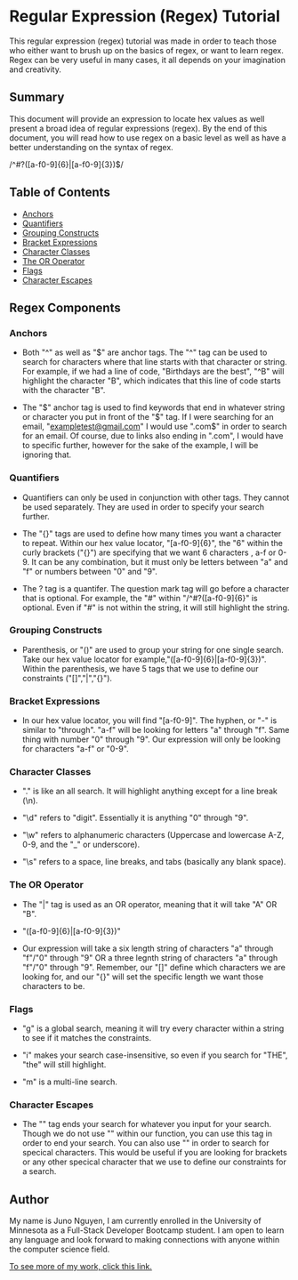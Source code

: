 # Regular Expression (Regex) Tutorial

This regular expression (regex) tutorial was made in order to teach those who either want to brush up on the basics of regex, or want to learn regex. Regex can be very useful in many cases, it all depends on your imagination and creativity. 

## Summary

This document will provide an expression to locate hex values as well present a broad idea of regular expressions (regex). By the end of this document, you will read how to use regex on a basic level as well as have a better understanding on the syntax of regex. 

/^#?([a-f0-9]{6}|[a-f0-9]{3})$/

## Table of Contents

- [Anchors](#anchors)
- [Quantifiers](#quantifiers)
- [Grouping Constructs](#grouping-constructs)
- [Bracket Expressions](#bracket-expressions)
- [Character Classes](#character-classes)
- [The OR Operator](#the-or-operator)
- [Flags](#flags)
- [Character Escapes](#character-escapes)

## Regex Components

### Anchors

- Both "^" as well as "$" are anchor tags. The "^" tag can be used to search for characters where that line starts with that character or string. For example, if we had a line of code, "Birthdays are the best", "^B" will highlight the character "B", which indicates that this line of code starts with the character "B". 

 - The "\$" anchor tag is used to find keywords that end in whatever string or character you put in front of the "\$" tag. If I were searching for an email, "exampletest@gmail.com" I would use ".com$" in order to search for an email. Of course, due to links also ending in ".com", I would have to specific further, however for the sake of the example, I will be ignoring that. 

### Quantifiers

- Quantifiers can only be used in conjunction with other tags. They cannot be used separately. They are used in order to specify your search further. 

- The "{}" tags are used to define how many times you want a character to repeat. Within our hex value locator, "[a-f0-9]{6}", the "6" within the curly brackets ("{}") are specifying that we want 6 characters , a-f or 0-9. It can be any combination, but it must only be letters between "a" and "f" or numbers between "0" and "9".

- The ? tag is a quantifer. The question mark tag will go before a character that is optional. For example, the "#" within "/^#?([a-f0-9]{6}" is optional. Even if "#" is not within the string, it will still highlight the string. 

### Grouping Constructs

- Parenthesis, or "()" are used to group your string for one single search. Take our hex value locator for example,"([a-f0-9]{6}|[a-f0-9]{3})". Within the parenthesis, we have 5 tags that we use to define our constraints ("[]","|","{}").

### Bracket Expressions

- In our hex value locator, you will find "[a-f0-9]". The hyphen, or "-" is similar to "through". "a-f" will be looking for letters "a" through "f". Same thing with number "0" through "9". Our expression will only be looking for characters "a-f" or "0-9". 

### Character Classes

- "." is like an all search. It will highlight anything except for a line break (\n).

- "\d" refers to "digit". Essentially it is anything "0" through "9".

- "\w" refers to alphanumeric characters (Uppercase and lowercase A-Z, 0-9, and the "_" or underscore).

- "\s" refers to a space, line breaks, and tabs (basically any blank space).

### The OR Operator

- The "|" tag is used as an OR operator, meaning that it will take "A" OR "B". 

- "([a-f0-9]{6}|[a-f0-9]{3})"

- Our expression will take a six length string of characters "a" through "f"/"0" through "9" OR a three legnth string of characters "a" through "f"/"0" through "9". Remember, our "[]" define which characters we are looking for, and our "{}" will set the specific length we want those characters to be. 

### Flags

- "g" is a global search, meaning it will try every character within a string to see if it matches the constraints.

- "i" makes your search case-insensitive, so even if you search for "THE", "the" will still highlight.

- "m" is a multi-line search.

### Character Escapes

- The "\" tag ends your search for whatever you input for your search. Though we do not use "\" within our function, you can use this tag in order to end your search. You can also use "\" in order to search for specical characters. This would be useful if you are looking for brackets or any other specical character that we use to define our constraints for a search. 

## Author

My name is Juno Nguyen, I am currently enrolled in the University of Minnesota as a Full-Stack Developer Bootcamp student. I am open to learn any language and look forward to making connections with anyone within the computer science field. 

[To see more of my work, click this link.](https://github.com/JunoNguyen)